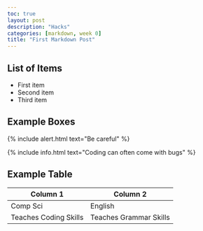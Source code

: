 ```yaml
---
toc: true
layout: post
description: "Hacks"
categories: [markdown, week 0]
title: "First Markdown Post"
---
```


## List of Items

- First item
- Second item
- Third item

## Example Boxes

{% include alert.html text="Be careful" %}

{% include info.html text="Coding can often come with bugs" %}

## Example Table

| Column 1 | Column 2 |
|-|-|
| Comp Sci | English |
| Teaches Coding Skills | Teaches Grammar Skills |

